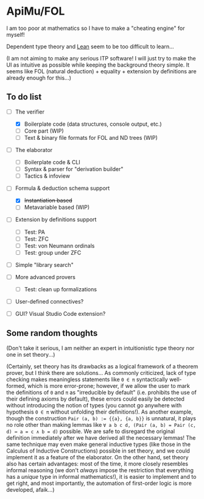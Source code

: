 # ApiMu/FOL

I am too poor at mathematics so I have to make a "cheating engine" for myself!

Dependent type theory and [Lean](https://leanprover.github.io/) seem to be too
difficult to learn...

(I am not aiming to make any serious ITP software! I will just try to make the
UI as intuitive as possible while keeping the background theory simple. It
seems like FOL (natural deduction) + equality + extension by definitions are
already enough for this...)


## To do list

- [ ] The verifier
  - [x] Boilerplate code (data structures, console output, etc.)
  - [ ] Core part (WIP)
  - [ ] Text & binary file formats for FOL and ND trees (WIP)
- [ ] The elaborator
  - [ ] Boilerplate code & CLI
  - [ ] Syntax & parser for "derivation builder"
  - [ ] Tactics & infoview
- [ ] Formula & deduction schema support
  - [x] ~~Instantiation based~~
  - [ ] Metavariable based (WIP)
- [ ] Extension by definitions support
  - [ ] Test: PA
  - [ ] Test: ZFC
  - [ ] Test: von Neumann ordinals
  - [ ] Test: group under ZFC
- [ ] Simple "library search"
- [ ] More advanced provers
  - [ ] Test: clean up formalizations
- [ ] User-defined connectives?
- [ ] GUI? Visual Studio Code extension?


## Some random thoughts

(Don't take it serious, I am neither an expert in intuitionistic type theory
nor one in set theory...)

(Certainly, set theory has its drawbacks as a logical framework of a theorem
prover, but I think there are solutions... As commonly criticized, lack of
type checking makes meaningless statements like `0 ∈ π` syntactically
well-formed, which is more error-prone; however, if we allow the user to mark
the definitions of `0` and `π` as "irreducible by default" (i.e. prohibits the
use of their defining axioms by default), these errors could easily be detected
without introducing the notion of types (you cannot go anywhere with hypothesis
`0 ∈ π` without unfolding their definitions!). As another example, though the
construction `Pair (a, b) := {{a}, {a, b}}` is unnatural, it plays no role
other than making lemmas like
`∀ a b c d, (Pair (a, b) = Pair (c, d) ↔ a = c ∧ b = d)` possible. We are safe
to disregard the original definition immediately after we have derived all the
necessary lemmas! The same technique may even make general inductive types
(like those in the Calculus of Inductive Constructions) possible in set
theory, and we could implement it as a feature of the elaborator. On the other
hand, set theory also has certain advantages: most of the time, it more closely
resembles informal reasoning (we don't *always* impose the restriction that
everything has a *unique* type in informal mathematics!), it is easier to
implement and to get right, and most importantly, the automation of first-order
logic is more developed, afaik...)

